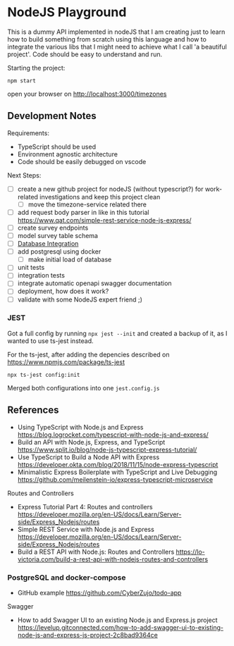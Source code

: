 # NodeJS Playground

This is a dummy API implemented in nodeJS that I am creating just to learn how to build something from scratch using this language and how to integrate the various libs that I might need to achieve what I call 'a beautiful project'. Code should be easy to understand and run.

Starting the project:

```shell
npm start
```

open your browser on <http://localhost:3000/timezones>

## Development Notes

Requirements:

- TypeScript should be used
- Environment agnostic architecture
- Code should be easily debugged on vscode

Next Steps:

- [ ] create a new github project for nodeJS (without typescript?) for work-related investigations and keep this project clean
  - [ ] move the timezone-service related there
- [ ] add request body parser in like in this tutorial <https://www.qat.com/simple-rest-service-node-js-express/>
- [ ] create survey endpoints
- [ ] model survey table schema
- [ ] [Database Integration](#postgresql-and-docker-compose)
- [ ] add postgresql using docker
  - [ ] make initial load of database
- [ ] unit tests
- [ ] integration tests
- [ ] integrate automatic openapi swagger documentation
- [ ] deployment, how does it work?
- [ ] validate with some NodeJS expert friend ;)

### JEST

Got a full config by running `npx jest --init` and created a backup of it, as I wanted to use ts-jest instead.

For the ts-jest, after adding the depencies described on <https://www.npmjs.com/package/ts-jest>

```shell
npx ts-jest config:init
```

Merged both configurations into one `jest.config.js`

## References

- Using TypeScript with Node.js and Express <https://blog.logrocket.com/typescript-with-node-js-and-express/>
- Build an API with Node.js, Express, and TypeScript <https://www.split.io/blog/node-js-typescript-express-tutorial/>
- Use TypeScript to Build a Node API with Express <https://developer.okta.com/blog/2018/11/15/node-express-typescript>
- Minimalistic Express Boilerplate with TypeScript and Live Debugging <https://github.com/meilenstein-io/express-typescript-microservice>

Routes and Controllers

- Express Tutorial Part 4: Routes and controllers <https://developer.mozilla.org/en-US/docs/Learn/Server-side/Express_Nodejs/routes>
- Simple REST Service with Node.js and Express <https://developer.mozilla.org/en-US/docs/Learn/Server-side/Express_Nodejs/routes>
- Build a REST API with Node.js: Routes and Controllers <https://lo-victoria.com/build-a-rest-api-with-nodejs-routes-and-controllers>

### PostgreSQL and docker-compose

- GitHub example <https://github.com/CyberZujo/todo-app>

Swagger

- How to add Swagger UI to an existing Node.js and Express.js project <https://levelup.gitconnected.com/how-to-add-swagger-ui-to-existing-node-js-and-express-js-project-2c8bad9364ce>
